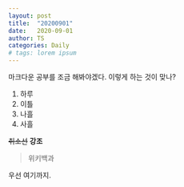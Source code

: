```yaml
---
layout: post
title:  "20200901"
date:   2020-09-01
author: TS
categories: Daily
# tags: lorem ipsum
---
```


마크다운 공부를 조금 해봐야겠다.
이렇게 하는 것이 맞나?

1. 하루
1. 이틀
3. 나흘
4. 사흘

~~취소선~~
__강조__


> 위키백과

우선 여기까지.
